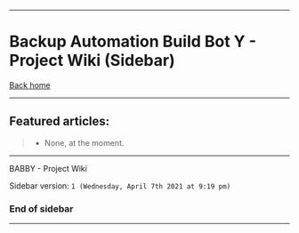 
***

# Backup Automation Build Bot Y - Project Wiki (Sidebar)

[Back home](https://github.com/seanpm2001/Backup-Automation-Build-Bot-Y/wiki/)

***

## Featured articles:

> * None, at the moment.

***

BABBY - Project Wiki

Sidebar version: `1 (Wednesday, April 7th 2021 at 9:19 pm)`

### End of sidebar

***
